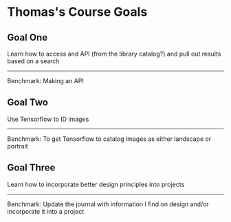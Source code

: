 # Thomas's Course Goals

## Goal One

Learn how to access and API (from the library catalog?) and pull out results based on a search

-----

Benchmark:  Making an API


## Goal Two

Use Tensorflow to ID images

-----

Benchmark: To get Tensorflow to catalog images as either landscape or portrait

## Goal Three

Learn how to incorporate better design principles into projects

-----

Benchmark: Update the journal with information I find on design and/or incorporate it into a project


